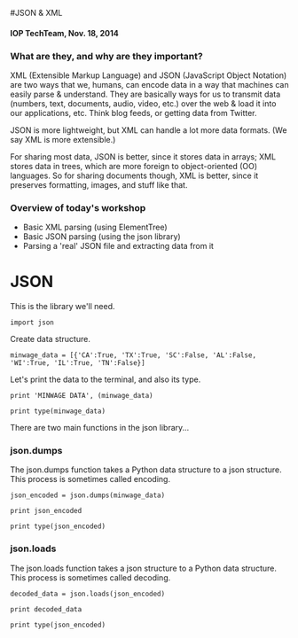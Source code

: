 #JSON & XML
#### IOP TechTeam, Nov. 18, 2014

### What are they, and why are they important?

XML (Extensible Markup Language) and JSON (JavaScript Object Notation) are two
ways that we, humans, can encode data in a way that machines can easily parse &
understand. They are basically ways for us to transmit data (numbers, text, documents, audio, video, etc.) over the web & load
it into our applications, etc. Think blog feeds, or getting data from Twitter.

JSON is more lightweight, but XML can handle a lot more data formats. (We say XML is more
extensible.) 

For sharing most data, JSON is better, since it stores data in arrays; XML
stores data in trees, which are more foreign to object-oriented (OO) languages.
So for sharing documents though, XML is better, since it preserves formatting,
images, and stuff like that.

### Overview of today's workshop

* Basic XML parsing (using ElementTree)
* Basic JSON parsing (using the json library)
* Parsing a 'real' JSON file and extracting data from it

# JSON

This is the library we'll need.

`import json`

Create data structure.

`minwage_data = [{'CA':True, 'TX':True, 'SC':False, 'AL':False, 'WI':True, 'IL':True, 'TN':False}]`

Let's print the data to the terminal, and also its type.

`print 'MINWAGE DATA', (minwage_data)`

`print type(minwage_data)`

There are two main functions in the json library...

### json.dumps

The json.dumps function takes a Python data structure to a json structure. This process is sometimes called encoding.

`json_encoded = json.dumps(minwage_data)`

`print json_encoded`

`print type(json_encoded)`

### json.loads

The json.loads function takes a json structure to a Python data structure. This process is sometimes called decoding.

`decoded_data = json.loads(json_encoded)`

`print decoded_data`

`print type(json_encoded)`